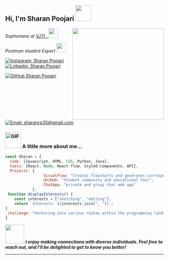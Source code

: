 <h2> Hi, I'm Sharan Poojari <img src="https://media.giphy.com/media/NAq0PgHZIICdpmZsmw/giphy.gif" width="50"> 
</h2>
<img align='right' src="https://media.giphy.com/media/wwgamp8bOsx8byvKTi/giphy.gif" width="290">
<p><em>Sophomere at <a href="https://vjti.ac.in/">VJTI   . </a><img src="https://media.giphy.com/media/fYSnHlufseco8Fh93Z/giphy.gif" width="30">
<p><em>Postman student Expert <a href="https://vjti.ac.in/"> <img src="https://media.giphy.com/media/yFAuYYi9LYQNI8lmZo/giphy.gif" width="30"></p></em> 
</em></p>

[![Instagram: Sharan Poojari](https://img.shields.io/badge/-sharan03-blue?style=social&logo=instagram&logoColor=red&link=https://www.instagram.com/__.sharan03.__/)](https://www.instagram.com/__.sharan03.__/)
[![Linkedin: Sharan Poojari](https://img.shields.io/badge/-sharanpoojari-blue?style=flat&logo=Linkedin&logoColor=white&link=https://www.linkedin.com/in/sharan-poojari-582656258/)](https://www.linkedin.com/in/sharan-poojari-582656258/)

[![GitHub Sharan Poojari](https://img.shields.io/github/followers/sharanrp?label=follow&style=social)](https://github.com/SharanRP)
[![Email: sharanrp35@gmail.com](https://img.shields.io/badge/-sharanrp35-red?style=social&logo=gmail)](mailto:sharanrp35@gmail.com)

### <img src="https://media.giphy.com/media/DPEFlZO4nJSZoqRfHv/giphy.gif" alt="GIF" width="50"> A little more about me... 

```javascript
const Sharan = {
  code: [Javascript, HTML, CSS, Python, Java],
  tools: [React, Node, React-flow, Styled-Components, API],
  Projects: {
                 VisualFlow: "Creates flowcharts and generates corresponding code",
                 UniHub: "Student community and educational tool",
                 ChatApp: "private and group chat web app"
            },
 function displayInterests() {
    const interests = ["sketching", "editing"];
    return `Interests: ${interests.join(", ")}`;
}
 challenge: "Venturing into various realms within the programming landscape."
}
```

<img src="https://media.giphy.com/media/G4OvmYxQAQyvUqhHTh/giphy.gif" width="60"> <em><b>I enjoy making connections with diverse individuals. Feel free to reach out, and I'll be delighted to get to know you better!</b> </em>

---
